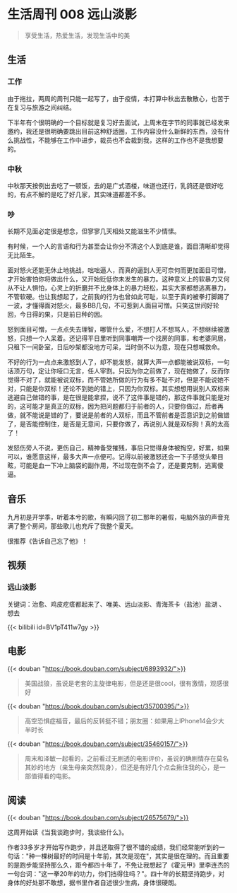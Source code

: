 # 生活周刊 008 远山淡影

> 享受生活，热爱生活，发现生活中的美

## 生活

### 工作
由于拖拉，两周的周刊只能一起写了，由于疫情，本打算中秋出去散散心，也苦于在复习与旅游之间纠结。

下半年有个很明确的一个目标就是复习好去面试，上周末在字节的同事就已经发来邀约，我还是很明确要跳出目前这种舒适圈，工作内容没什么新鲜的东西，没有什么挑战性，不能够在工作中进步，裁员也不会裁到我，这样的工作也不是我想要的。

### 中秋
中秋那天按例出去吃了一顿饭，去的是广式酒楼，味道也还行，乳鸽还是很好吃的，有点不解的是吃了好几家，其实味道都差不多。

### 吵
长期不见面必定很是想念，但寥寥几天相处又能滋生不少情愫。

有时候，一个人的言语和行为甚至会让你分不清这个人到底是谁，面目清晰却觉得无比陌生。

面对怒火还能无休止地挑战，咄咄逼人，而真的逼到人无可奈何而更加面目可憎，才开始害怕你将做出什么，又开始贬低你未发生的暴力。这种意义上的软暴力又何从不让人惧怕，心灵上的折磨并不比身体上的暴力轻松，其实大家都想逃离暴力，不管软硬。也让我想起了，之前我的行为也曾如此可耻，以至于真的被拳打脚踢了一波，才懂得面对怒火，最多BB几句，不可惹到人面目可憎。只笑这世间好轮回，今日得的果，只是前日种的因。

怒到面目可憎，一点点失去理智，哪管什么爱，不想打人不想骂人，不想继续被激怒，只想一个人呆着。还记得平日里听到同事嘲弄一个找房的同事，和老婆同居，只租下一间卧室，日后吵架都没地方可呆，当时倒不以为意，现在只想喊救命。

不好的行为一点点来激怒到人了，却不能发怒，就算大声一点都能被说双标，一句话顶万句，定让你哑口无言，任人宰割。只因为你之前做了，现在她做了，反而你觉得不对了，就能被说双标，而不管她所做的行为有多不耻不对，但是不能说她不对，只能是你双标！还论不到她的错上，只因为你双标。其实想想用说别人双标来逃避自己做错的事，是在很是能拿捏，说不了这件事是错的，那这件事就只能是对的，这可能才是真正的双标，因为把问题都归于前者的人，只要你做过，后者再做，就不能说是错的了，要说是前者的人双标，而且不管前者是否意识到之前做错了，是否能控制住，是否是无意间，只要你做了，再说别人就是双标狗！真的太高了！

发怒伤旁人不说，更伤自己，精神备受摧残，事后只觉得身体被掏空，好累，如果可以，谁愿意这样，最多大声一点便可。记得以前被激怒还会一下子感觉头晕目眩，可能是血一下冲上脑袋的副作用，不过现在倒不会了，还是要克制，逃离傻逼。

## 音乐

九月初是开学季，听着本兮的歌，有瞬闪回了初二那年的暑假，电脑外放的声音充满了整个房间，那些歌儿也充斥了我整个夏天。

很推荐《告诉自己忘了他》！

## 视频

### 远山淡影
关键词：治愈、鸡皮疙瘩都起来了、唯美、远山淡影、青海茶卡（盐池）盐湖 、想去

{{< bilibili id=BV1pT411w7gy >}}

## 电影
{{< douban "https://book.douban.com/subject/6893932/">}}

> 美国战狼，虽说是老套的主旋律电影，但是还是很cool，很有激情，观感很好

{{< douban "https://book.douban.com/subject/35700395/">}}

> 高空恐惧症福音，最后的反转挺不错；朋友圈：如果用上IPhone14会少大半时长

{{< douban "https://book.douban.com/subject/35460157/">}}

> 周末和泽敏一起看的，之前看过无剧透的电影评价，虽说的确剧情存在莫名其妙的地方（亲生母亲突然现身），但还是有好几个点会揪住我的心，是一部值得看的电影。

## 阅读
{{< douban "https://book.douban.com/subject/26575679/">}}

这周开始读《当我谈跑步时，我谈些什么》。

作者33多岁才开始写作跑步，并且还取得了很不错的成绩，我们经常能听到的一句话："种一棵树最好的时间是十年前，其次是现在"，其实是很在理的。而且重要的是跑步能坚持那么久，距今都四十年了，不免让我想起了《霍元甲》里李连杰的一句台词："这一拳20年的功力，你们挡得住吗？"。四十年的长期坚持跑步，对身体的好处那不敢想，据书里作者自述很少生病，身体很硬朗。
